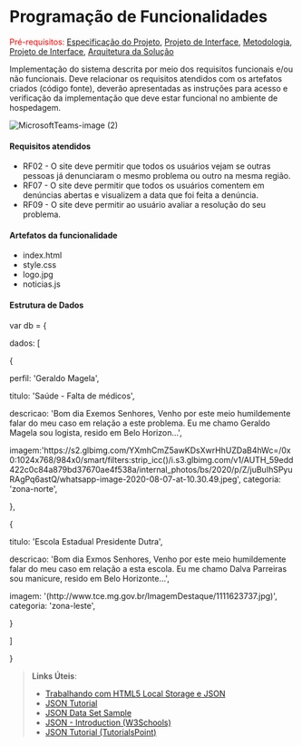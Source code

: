 # Programação de Funcionalidades

<span style="color:red">Pré-requisitos: <a href="2-Especificação do Projeto.md"> Especificação do Projeto</a></span>, <a href="3-Projeto de Interface.md"> Projeto de Interface</a>, <a href="4-Metodologia.md"> Metodologia</a>, <a href="3-Projeto de Interface.md"> Projeto de Interface</a>, <a href="5-Arquitetura da Solução.md"> Arquitetura da Solução</a>

Implementação do sistema descrita por meio dos requisitos funcionais e/ou não funcionais. Deve relacionar os requisitos atendidos com os artefatos criados (código fonte), deverão apresentadas as instruções para acesso e verificação da implementação que deve estar funcional no ambiente de hospedagem.

![MicrosoftTeams-image (2)](https://user-images.githubusercontent.com/112135152/198854187-85a8fbfb-8ce8-4d29-848b-40f23c56895c.png)



<h4>Requisitos atendidos</h4>
<ul>
<li>RF02 -  O site deve permitir que todos os usuários vejam se outras  pessoas já denunciaram o mesmo problema ou outro na  mesma região.</li>
<li>RF07 - O site deve permitir que todos os usuários comentem em  denúncias abertas e visualizem a data que foi feita a  denúncia.</li>
<li>RF09 - O site deve permitir ao usuário avaliar a resolução do seu  problema.</li>
</ul>

<h4>Artefatos da funcionalidade </h4>
<ul>
<li>index.html </li>
<li>style.css </li>
<li>logo.jpg </li>
<li>noticias.js </li>
</ul>

<h4>Estrutura de Dados</h4>
<p>var db = {</p>
   <p> dados: [</p>
      <p>  {</p>
           <p> perfil: 'Geraldo Magela',</p>
           <p> titulo: 'Saúde - Falta de médicos',</p>
            <p>descricao: 'Bom dia Exemos Senhores, Venho por este meio humildemente falar do meu caso em relação a este problema. Eu me chamo Geraldo Magela sou logista, resido em Belo Horizon…',</p>
           <p> imagem:'https://s2.glbimg.com/YXmhCmZ5awKDsXwrHhUZDaB4hWc=/0x0:1024x768/984x0/smart/filters:strip_icc()/i.s3.glbimg.com/v1/AUTH_59edd422c0c84a879bd37670ae4f538a/internal_photos/bs/2020/p/Z/juBuIhSPyuRAgPq6astQ/whatsapp-image-2020-08-07-at-10.30.49.jpeg',
            categoria: 'zona-norte',</p>
       <p> }, </p>
       <p> {</p>
           <p> titulo: 'Escola Estadual Presidente Dutra',</p>
            <p>descricao: 'Bom dia Exmos Senhores, Venho por este meio humildemente falar do meu caso em relação a esta escola. Eu me chamo Dalva Parreiras sou manicure, resido em Belo Horizonte…',</p>
            <p>imagem: '(http://www.tce.mg.gov.br/ImagemDestaque/1111623737.jpg)',
            categoria: 'zona-leste',</p>
      <p>  }</p>
   <p> ]</p>
<p>}</p>
 
 

> **Links Úteis**:
>
> - [Trabalhando com HTML5 Local Storage e JSON](https://www.devmedia.com.br/trabalhando-com-html5-local-storage-e-json/29045)
> - [JSON Tutorial](https://www.w3resource.com/JSON)
> - [JSON Data Set Sample](https://opensource.adobe.com/Spry/samples/data_region/JSONDataSetSample.html)
> - [JSON - Introduction (W3Schools)](https://www.w3schools.com/js/js_json_intro.asp)
> - [JSON Tutorial (TutorialsPoint)](https://www.tutorialspoint.com/json/index.htm)
